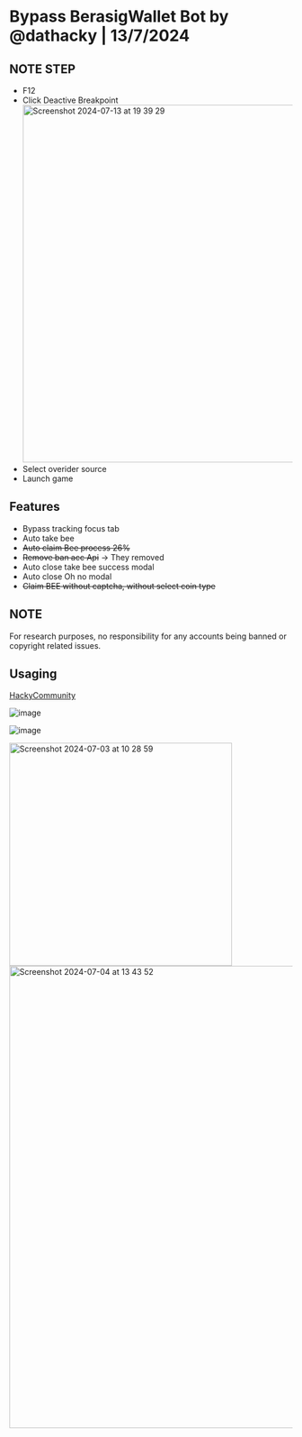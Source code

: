 # Bypass BerasigWallet Bot by @dathacky | 13/7/2024

## NOTE STEP
- F12
- Click Deactive Breakpoint
<img width="635" alt="Screenshot 2024-07-13 at 19 39 29" src="https://github.com/user-attachments/assets/d01fe8c1-fb0f-44a6-8c50-3b41918cfb5f"> </br >
- Select overider source
- Launch game

## Features
- Bypass tracking focus tab
- Auto take bee
- <s>Auto claim Bee process 26%</s>
- <s>Remove ban acc Api</s> -> They removed
- Auto close take bee success modal
- Auto close Oh no modal
- <s>Claim BEE without captcha, without select coin type</s>

## NOTE
For research purposes, no responsibility for any accounts being banned or copyright related issues.

## Usaging
[HackyCommunity](https://t.me/hackycommunity)

![image](https://media3.giphy.com/media/v1.Y2lkPTc5MGI3NjExN2FpMXpiaG5ib2g3MDdjd3pyZ3dneGxhNDhncXViZ3RkeGZvdjliZiZlcD12MV9pbnRlcm5hbF9naWZfYnlfaWQmY3Q9Zw/pSvyfzuNaRIuIQx4Dd/giphy.gif)

![image](https://media2.giphy.com/media/v1.Y2lkPTc5MGI3NjExMWQ1MDQ5azBybnB1cjUyNjV4MzNwMzFxaTY0dWdvcXVlN216c3ZtaCZlcD12MV9pbnRlcm5hbF9naWZfYnlfaWQmY3Q9Zw/0xIxYhWqczGTrdvcUS/giphy.gif)


<img width="396" alt="Screenshot 2024-07-03 at 10 28 59" src="https://github.com/dathacky/BerasigWallet_bot_bypass/assets/37299929/1af0f773-ce2d-40a0-bdea-bdd20fcf2252">

<img width="821" alt="Screenshot 2024-07-04 at 13 43 52" src="https://github.com/dathacky/BerasigWallet_bot_bypass/assets/37299929/c7f258cf-ecd2-4ae6-bd02-9b44213d2482">
